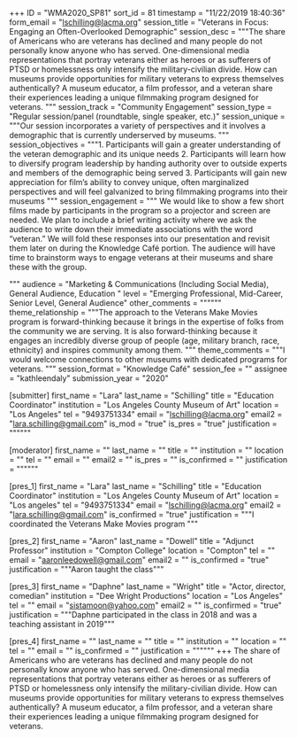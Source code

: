 +++
ID = "WMA2020_SP81"
sort_id = 81
timestamp = "11/22/2019 18:40:36"
form_email = "lschilling@lacma.org"
session_title = "Veterans in Focus: Engaging an Often-Overlooked Demographic"
session_desc = """The share of Americans who are veterans has declined and many people do not personally know anyone who has served. One-dimensional media representations that portray veterans either as heroes or as sufferers of PTSD or homelessness only intensify the military-civilian divide. How can museums provide opportunities for military veterans to express themselves authentically? A museum educator, a film professor, and a veteran share their experiences leading a unique filmmaking program designed for veterans. """
session_track = "Community Engagement"
session_type = "Regular session/panel (roundtable, single speaker, etc.)"
session_unique = """Our session incorporates a variety of perspectives and it involves a demographic that is currently underserved by museums. """
session_objectives = """1.	Participants will gain a greater understanding of the veteran demographic and its unique needs
2.	Participants will learn how to diversify program leadership by handing authority over to outside experts and members of the demographic being served
3.	Participants will gain new appreciation for film’s ability to convey unique, often marginalized perspectives and will feel galvanized to bring filmmaking programs into their museums
"""
session_engagement = """
We would like to show a few short films made by participants in the program so a projector and screen are needed. We plan to include a brief writing activity where we ask the audience to write down their immediate associations with the word “veteran.” We will fold these responses into our presentation and revisit them later on during the Knowledge Café portion. The audience will have time to brainstorm ways to engage veterans at their museums and share these with the group.

"""
audience = "Marketing & Communications (Including Social Media), General Audience, Education "
level = "Emerging Professional, Mid-Career, Senior Level, General Audience"
other_comments = """"""
theme_relationship = """The approach to the Veterans Make Movies program is forward-thinking because it brings in the expertise of folks from the community we are serving. It is also forward-thinking because it engages an incredibly diverse group of people (age, military branch, race, ethnicity) and inspires community among them.  """
theme_comments = """I would welcome connections to other museums with dedicated programs for veterans. """
session_format = "Knowledge Café"
session_fee = ""
assignee = "kathleendaly"
submission_year = "2020"

[submitter]
first_name = "Lara"
last_name = "Schilling"
title = "Education Coordinator"
institution = "Los Angeles County Museum of Art"
location = "Los Angeles"
tel = "9493751334"
email = "lschilling@lacma.org"
email2 = "lara.schilling@gmail.com"
is_mod = "true"
is_pres = "true"
justification = """"""

[moderator]
first_name = ""
last_name = ""
title = ""
institution = ""
location = ""
tel = ""
email = ""
email2 = ""
is_pres = ""
is_confirmed = ""
justification = """"""

[pres_1]
first_name = "Lara"
last_name = "Schilling"
title = "Education Coordinator"
institution = "Los Angeles County Museum of Art"
location = "Los angeles"
tel = "9493751334"
email = "lschilling@lacma.org"
email2 = "lara.schilling@gmail.com"
is_confirmed = "true"
justification = """I coordinated the Veterans Make Movies program """

[pres_2]
first_name = "Aaron"
last_name = "Dowell"
title = "Adjunct Professor"
institution = "Compton College"
location = "Compton"
tel = ""
email = "aaronleedowell@gmail.com"
email2 = ""
is_confirmed = "true"
justification = """Aaron taught the class"""

[pres_3]
first_name = "Daphne"
last_name = "Wright"
title = "Actor, director, comedian"
institution = "Dee Wright Productions"
location = "Los Angeles"
tel = ""
email = "sistamoon@yahoo.com"
email2 = ""
is_confirmed = "true"
justification = """Daphne participated in the class in 2018 and was a teaching assistant in 2019"""

[pres_4]
first_name = ""
last_name = ""
title = ""
institution = ""
location = ""
tel = ""
email = ""
is_confirmed = ""
justification = """"""
+++
The share of Americans who are veterans has declined and many people do not personally know anyone who has served. One-dimensional media representations that portray veterans either as heroes or as sufferers of PTSD or homelessness only intensify the military-civilian divide. How can museums provide opportunities for military veterans to express themselves authentically? A museum educator, a film professor, and a veteran share their experiences leading a unique filmmaking program designed for veterans. 